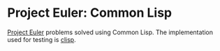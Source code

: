 # Project Euler: Common Lisp

[Project Euler][projecteuler] problems solved using Common Lisp. The
implementation used for testing is [clisp][clisp].

<!-- References -->
[clisp]: http://www.clisp.org/ "http://www.clisp.org/"
[projecteuler]: https://projecteuler.net/ "https://projecteuler.net/"
